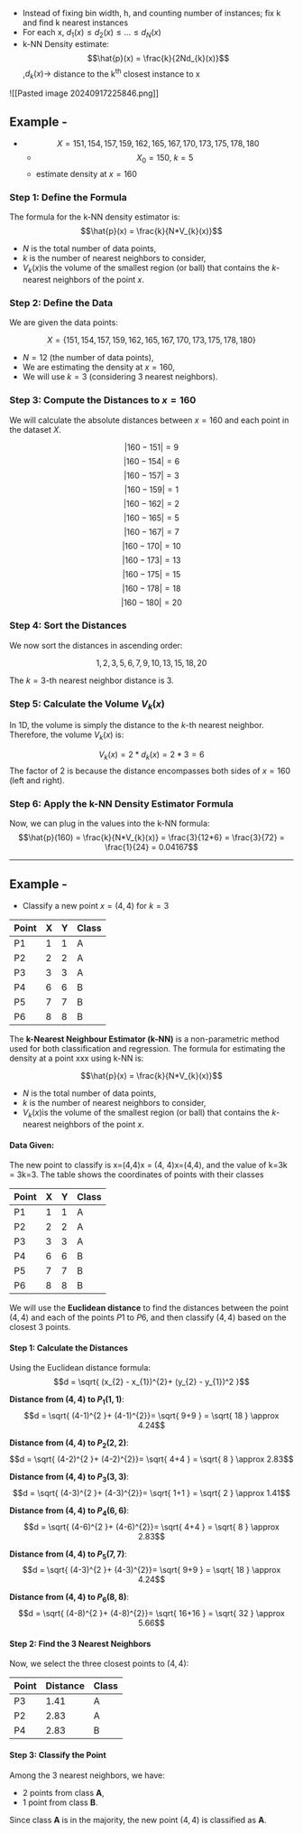 - Instead of fixing bin width, h, and counting number of instances; fix k and find k nearest instances
- For each x, $d_{1}(x) \le d_{2}(x) \le \dots \le d_{N}(x)$
- k-NN Density estimate:
$$\hat{p}(x) = \frac{k}{2Nd_{k}(x)}$$,$d_{k}(x) \to$ distance to the k<sup>th</sup> closest instance to x


![[Pasted image 20240917225846.png]]


## Example - 

- $$X={151,154,157,159,162,165,167,170,173,175,178,180}$$
	- $$X_{0} = 150,\  k= 5$$
	- estimate density at $x=160$

### Step 1: Define the Formula

The formula for the k-NN density estimator is:
$$\hat{p}(x) = \frac{k}{N*V_{k}(x)}$$
- $N$ is the total number of data points,
- $k$ is the number of nearest neighbors to consider,
- $V_k(x)$is the volume of the smallest region (or ball) that contains the $k$-nearest neighbors of the point $x$.


### Step 2: Define the Data

We are given the data points:

$$X=\{151,154,157,159,162,165,167,170,173,175,178,180\}$$

- $N=12$ (the number of data points),
- We are estimating the density at $x=160$,
- We will use $k=3$ (considering 3 nearest neighbors).

### Step 3: Compute the Distances to $x=160$

We will calculate the absolute distances between $x=160$ and each point in the dataset $X$.

$$|160-151| = 9$$
$$|160-154| = 6$$
$$|160-157| = 3$$
$$|160-159| = 1$$
$$|160-162| = 2$$
$$|160-165| = 5$$
$$|160-167| = 7$$
$$|160-170| = 10$$
$$|160-173| = 13$$
$$|160-175| = 15$$
$$|160-178| = 18$$
$$|160-180| = 20$$
### Step 4: Sort the Distances

We now sort the distances in ascending order:

$$1, 2, 3, 5, 6, 7, 9, 10, 13, 15, 18, 20$$

The $k=3$-th nearest neighbor distance is 3.

### Step 5: Calculate the Volume $V_k(x)$

In 1D, the volume is simply the distance to the $k$-th nearest neighbor. Therefore, the volume $V_k(x)$ is:

$$V_{k}(x) = 2 * d_{k}(x) = 2*3 = 6$$
The factor of 2 is because the distance encompasses both sides of $x=160$ (left and right).


### Step 6: Apply the k-NN Density Estimator Formula

Now, we can plug in the values into the k-NN formula:
$$\hat{p}(160) = \frac{k}{N*V_{k}(x)} = \frac{3}{12*6} = \frac{3}{72} = \frac{1}{24} = 0.04167$$


---
## Example - 

- Classify a new point $x=(4,4)$ for $k=3$

| Point | X   | Y   | Class |
| ----- | --- | --- | ----- |
| P1    | 1   | 1   | A     |
| P2    | 2   | 2   | A     |
| P3    | 3   | 3   | A     |
| P4    | 6   | 6   | B     |
| P5    | 7   | 7   | B     |
| P6    | 8   | 8   | B     |

The **k-Nearest Neighbour Estimator (k-NN)** is a non-parametric method used for both classification and regression. The formula for estimating the density at a point xxx using k-NN is:

$$\hat{p}(x) = \frac{k}{N*V_{k}(x)}$$
- $N$ is the total number of data points,
- $k$ is the number of nearest neighbors to consider,
- $V_k(x)$is the volume of the smallest region (or ball) that contains the $k$-nearest neighbors of the point $x$.

#### Data Given:

The new point to classify is x=(4,4)x = (4, 4)x=(4,4), and the value of k=3k = 3k=3. The table shows the coordinates of points with their classes


| Point | X   | Y   | Class |
| ----- | --- | --- | ----- |
| P1    | 1   | 1   | A     |
| P2    | 2   | 2   | A     |
| P3    | 3   | 3   | A     |
| P4    | 6   | 6   | B     |
| P5    | 7   | 7   | B     |
| P6    | 8   | 8   | B     |
We will use the **Euclidean distance** to find the distances between the point $(4,4)$ and each of the points $P1$ to $P6$, and then classify $(4,4)$ based on the closest 3 points.

#### Step 1: Calculate the Distances

Using the Euclidean distance formula:
$$d = \sqrt{ (x_{2} - x_{1})^{2}+ (y_{2} - y_{1})^2 }$$

**Distance from $(4,4)$ to $P_{1}(1,1)$**:
$$d = \sqrt{ (4-1)^{2 }+ (4-1)^{2}}= \sqrt{ 9+9 } = \sqrt{ 18 } \approx 4.24$$

**Distance from $(4,4)$ to $P_{2}(2,2)$**:
$$d = \sqrt{ (4-2)^{2 }+ (4-2)^{2}}= \sqrt{ 4+4 } = \sqrt{ 8 } \approx 2.83$$

**Distance from $(4,4)$ to $P_{3}(3,3)$**:
$$d = \sqrt{ (4-3)^{2 }+ (4-3)^{2}}= \sqrt{ 1+1 } = \sqrt{ 2 } \approx 1.41$$

**Distance from $(4,4)$ to $P_{4}(6,6)$**:
$$d = \sqrt{ (4-6)^{2 }+ (4-6)^{2}}= \sqrt{ 4+4 } = \sqrt{ 8 } \approx 2.83$$

**Distance from $(4,4)$ to $P_{5}(7,7)$**:
$$d = \sqrt{ (4-3)^{2 }+ (4-3)^{2}}= \sqrt{ 9+9 } = \sqrt{ 18 } \approx 4.24$$

**Distance from $(4,4)$ to $P_{6}(8,8)$**:
$$d = \sqrt{ (4-8)^{2 }+ (4-8)^{2}}= \sqrt{ 16+16 } = \sqrt{ 32 } \approx 5.66$$

#### Step 2: Find the 3 Nearest Neighbors

Now, we select the three closest points to $(4,4)$:


| Point | Distance | Class |
| ----- | -------- | ----- |
| P3    | 1.41     | A     |
| P2    | 2.83     | A     |
| P4    | 2.83     | B     |

#### Step 3: Classify the Point

Among the 3 nearest neighbors, we have:

- 2 points from class **A**,
- 1 point from class **B**.

Since class **A** is in the majority, the new point $(4,4)$ is classified as **A**.